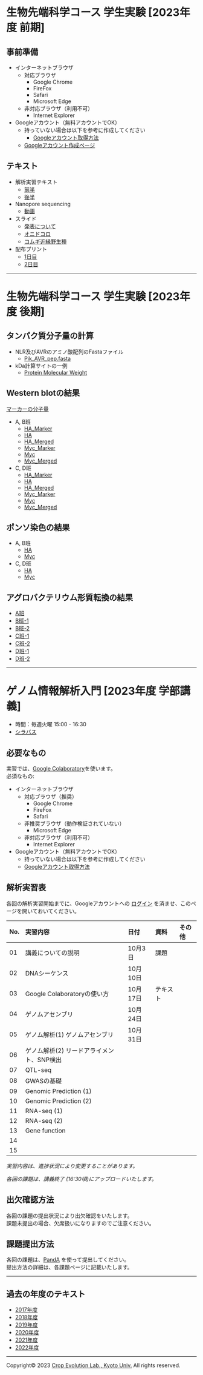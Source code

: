 <a name="section1"></a>
# 生物先端科学コース 学生実験 [2023年度 前期]

## 事前準備
- インターネットブラウザ
  - 対応ブラウザ
    - Google Chrome
    - FireFox
    - Safari
    - Microsoft Edge
  - 非対応ブラウザ（利用不可）
    - Internet Explorer
- Googleアカウント（無料アカウントでOK）
  - 持っていない場合は以下を参考に作成してください
    - [Googleアカウント取得方法](https://github.com/CropEvol/lecture/blob/master/textbook_2019/L02_create_google_acount.md)
  - [Googleアカウント作成ページ](https://accounts.google.com/signup/v2/webcreateaccount?continue=https%3A%2F%2Fwww.google.co.jp%2F&hl=ja&gmb=exp&biz=false&flowName=GlifWebSignIn&flowEntry=SignUp)

## テキスト
- 解析実習テキスト
  - [前半](https://colab.research.google.com/github/CropEvol/lecture/blob/master/FFBCexpr_2023spr/FFBC2023spr_CropEvol_p1.ipynb)
  - [後半](https://colab.research.google.com/github/CropEvol/lecture/blob/master/FFBCexpr_2023spr/FFBC2023spr_CropEvol_p2.ipynb)
- Nanopore sequencing
  - [動画](./FFBCexpr_2023spr/movies/Nanopore_sequencing.md)
- スライド
  - [発表について](https://github.com/CropEvol/lecture/blob/master/FFBCexpr_2023spr/slides/%E7%A0%94%E7%A9%B6%E7%99%BA%E8%A1%A8%E3%81%AB%E3%81%A4%E3%81%84%E3%81%A6.pdf)
  - [オニドコロ](https://github.com/CropEvol/lecture/blob/master/FFBCexpr_2023spr/slides/%E5%AD%A6%E7%94%9F%E5%AE%9F%E7%BF%922023_%E3%82%AA%E3%83%8B%E3%83%89%E3%82%B3%E3%83%AD.pdf)
  - [コムギ近縁野生種](https://github.com/CropEvol/lecture/blob/master/FFBCexpr_2023spr/slides/%E5%AD%A6%E7%94%9F%E5%AE%9F%E7%BF%922023_%E3%82%B3%E3%83%A0%E3%82%AE.pdf)
- 配布プリント
  - [1日目](https://github.com/CropEvol/lecture/blob/master/FFBCexpr_2023spr/textbook_MSword/前期テキスト1.docx)
  - [2日目](https://github.com/CropEvol/lecture/blob/master/FFBCexpr_2023spr/textbook_MSword/前期テキスト2.docx)

---

<a name="section1-2"></a>
# 生物先端科学コース 学生実験 [2023年度 後期]

## タンパク質分子量の計算

- NLR及びAVRのアミノ酸配列のFastaファイル
  - [Pik_AVR_pep.fasta](https://raw.githubusercontent.com/CropEvol/lecture/master/data/Pik_AVR_pep.fasta)
- kDa計算サイトの一例
  - [Protein Molecular Weight](https://www.bioinformatics.org/sms/prot_mw.html)

## Western blotの結果

[マーカーの分子量](https://www.bio-rad.com/ja-jp/sku/1610374-precision-plus-protein-dual-color-standards-500-ul?ID=1610374)

- A, B班
  - [HA_Marker](https://github.com/CropEvol/lecture/raw/master/images/western/A_and_B/%CE%B1-HA/Marker.tif)
  - [HA](https://github.com/CropEvol/lecture/raw/master/images/western/A_and_B/%CE%B1-HA/%CE%B1-HA.tif)
  - [HA_Merged](https://github.com/CropEvol/lecture/raw/master/images/western/A_and_B/%CE%B1-HA/Merged.tif)
  - [Myc_Marker](https://github.com/CropEvol/lecture/raw/master/images/western/A_and_B/%CE%B1-Myc/Marker.tif)
  - [Myc](https://github.com/CropEvol/lecture/raw/master/images/western/A_and_B/%CE%B1-Myc/%CE%B1-Myc.tif)
  - [Myc_Merged](https://github.com/CropEvol/lecture/raw/master/images/western/A_and_B/%CE%B1-Myc/Merged.tif)
- C, D班
  - [HA_Marker](https://github.com/CropEvol/lecture/raw/master/images/western/C_and_D/%CE%B1-HA/Marker.tif)
  - [HA](https://github.com/CropEvol/lecture/raw/master/images/western/C_and_D/%CE%B1-HA/%CE%B1-HA.tif)
  - [HA_Merged](https://github.com/CropEvol/lecture/raw/master/images/western/C_and_D/%CE%B1-HA/Merged.tif)
  - [Myc_Marker](https://github.com/CropEvol/lecture/raw/master/images/western/C_and_D/%CE%B1-Myc/Marker.tif)
  - [Myc](https://github.com/CropEvol/lecture/raw/master/images/western/C_and_D/%CE%B1-Myc/%CE%B1-Myc.tif)
  - [Myc_Merged](https://github.com/CropEvol/lecture/raw/master/images/western/C_and_D/%CE%B1-Myc/Merged.tif)

## ポンソ染色の結果

- A, B班
  - [HA](https://github.com/CropEvol/lecture/blob/master/images/ponso/PA050267.JPG)
  - [Myc](https://github.com/CropEvol/lecture/blob/master/images/ponso/PA050268.JPG)
- C, D班
  - [HA](https://github.com/CropEvol/lecture/blob/master/images/ponso/PA050271.JPG)
  - [Myc](https://github.com/CropEvol/lecture/blob/master/images/ponso/PA050269.JPG)

## アグロバクテリウム形質転換の結果

- [A班](https://github.com/CropEvol/lecture/blob/master/images/agro/PA050260.JPG)
- [B班-1](https://github.com/CropEvol/lecture/blob/master/images/agro/PA050261.JPG)
- [B班-2](https://github.com/CropEvol/lecture/blob/master/images/agro/PA050262.JPG)
- [C班-1](https://github.com/CropEvol/lecture/blob/master/images/agro/PA050263.JPG)
- [C班-2](https://github.com/CropEvol/lecture/blob/master/images/agro/PA050264.JPG)
- [D班-1](https://github.com/CropEvol/lecture/blob/master/images/agro/PA050265.JPG)
- [D班-2](https://github.com/CropEvol/lecture/blob/master/images/agro/PA050266.JPG)

---

<a name="section2"></a>
# ゲノム情報解析入門 [2023年度 学部講義]

- 時間：毎週火曜 15:00 - 16:30  
- [シラバス](https://www.k.kyoto-u.ac.jp/external/open_syllabus/department_syllabus?lectureNo=6500&departmentNo=18)

## 必要なもの
実習では、[Google Colaboratory](https://colab.research.google.com/notebooks/welcome.ipynb)を使います。  
必須なもの:
- インターネットブラウザ
  - 対応ブラウザ（推奨）
    - Google Chrome
    - FireFox
    - Safari
  - 非推奨ブラウザ（動作検証されていない）
    - Microsoft Edge
  - 非対応ブラウザ（利用不可）
    - Internet Explorer
- Googleアカウント（無料アカウントでOK）
  - 持っていない場合は以下を参考に作成してください
  - [Googleアカウント取得方法](https://github.com/CropEvol/lecture/blob/master/textbook_2019/L02_create_google_acount.md)


## 解析実習表

各回の解析実習開始までに、Googleアカウントへの [ログイン](https://www.google.com/accounts/login) を済ませ、このページを開いておいてください。

| No. | 実習内容 | 日付 | 資料 | その他 |
|:---|:---|:---|:---|:---|
|01| 講義についての説明 | 10月3日 | 課題 |  |
|02| DNAシーケンス | 10月10日 |  |  |
|03| Google Colaboratoryの使い方 | 10月17日 | テキスト |  |
|04| ゲノムアセンブリ | 10月24日 |  |  |
|05| ゲノム解析(1) ゲノムアセンブリ | 10月31日 |  |  |
|06| ゲノム解析(2) リードアライメント、SNP検出 |  |  |  |
|07| QTL-seq |  |  |  |
|08| GWASの基礎 |  |  |  |
|09| Genomic Prediction (1) |  |  |  |
|10| Genomic Prediction (2) |  |  |  |
|11| RNA-seq (1) |  |  |  |
|12| RNA-seq (2) |  |  |  |
|13| Gene function |  |  |  |
|14| | | | |
|15| | | | |


_実習内容は、進捗状況により変更することがあります。_

_各回の課題は、講義終了 (16:30頃)にアップロードいたします。_

## 出欠確認方法
各回の課題の提出状況により出欠確認をいたします。  
課題未提出の場合、欠席扱いになりますのでご注意ください。  


## 課題提出方法
各回の課題は、[PandA](https://panda.ecs.kyoto-u.ac.jp/portal/login) を使って提出してください。  
提出方法の詳細は、各課題ページに記載いたします。

---

<a name="section4"></a>
## 過去の年度のテキスト
- [2017年度](https://github.com/CropEvol/lecture/tree/2017)
- [2018年度](https://github.com/CropEvol/lecture/tree/2018)
- [2019年度](https://github.com/CropEvol/lecture/tree/2019)
- [2020年度](https://github.com/CropEvol/lecture/tree/2020)
- [2021年度](https://github.com/CropEvol/lecture/tree/2021)
- [2022年度](https://github.com/CropEvol/lecture/tree/2022)

---
Copyright&copy; 2023 [Crop Evolution Lab., Kyoto Univ.](http://www.crop-evolution.kais.kyoto-u.ac.jp/) All rights reserved.
